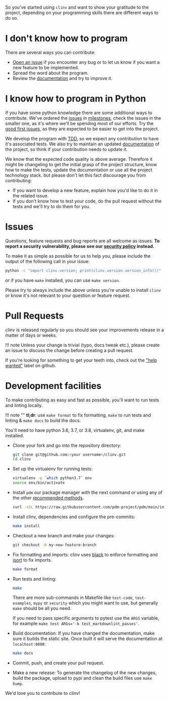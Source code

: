 So you've started using `clinv` and want to show your gratitude to the project,
depending on your programming skills there are different ways to do so.

# I don't know how to program

There are several ways you can contribute:

* [Open an issue](https://github.com/lyz-code/clinv/issues/new) if you encounter
    any bug or to let us know if you want a new feature to be implemented.
* Spread the word about the program.
* Review the [documentation](https://lyz-code.github.io/clinv) and try to improve
    it.

# I know how to program in Python

If you have some python knowledge there are some additional ways to contribute.
We've ordered the [issues](https://github.com/lyz-code/clinv/issues) in
[milestones](https://github.com/lyz-code/clinv/milestones), check the issues in
the smaller one, as it's where we'll be spending most of our efforts. Try the
[good first
issues](https://github.com/lyz-code/clinv/issues?q=is%3Aissue+is%3Aopen+label%3A%22good+first+issue%22),
as they are expected to be easier to get into the project.

We develop the program with
[TDD](https://en.wikipedia.org/wiki/Test-driven_development), so we expect any
contribution to have it's associated tests. We also try to maintain an updated
[documentation](https://lyz-code.github.io/clinv) of the project, so think if
your contribution needs to update it.

We know that the expected code quality is above average. Therefore it might
be changeling to get the initial grasp of the project structure, know how to make the
tests, update the documentation or use all the project technology stack. but please
don't let this fact discourage you from contributing:

* If you want to develop a new feature, explain how you'd like to do it in the related issue.
* If you don't know how to test your code, do the pull request without the tests
    and we'll try to do them for you.

# Issues

Questions, feature requests and bug reports are all welcome as issues.
**To report a security vulnerability, please see our [security
policy](https://github.com/lyz-code/clinv/security/policy) instead.**

To make it as simple as possible for us to help you, please include the output
of the following call in your issue:

```bash
python -c "import clinv.version; print(clinv.version.version_info())"
```

or if you have `make` installed, you can use `make version`.

Please try to always include the above unless you're unable to install `clinv` or know it's not relevant to your question or
feature request.

# Pull Requests

*clinv* is released regularly so you should see your
improvements release in a matter of days or weeks.

!!! note
    Unless your change is trivial (typo, docs tweak etc.), please create an
    issue to discuss the change before creating a pull request.

If you're looking for something to get your teeth into, check out the ["help
wanted"](https://github.com/lyz-code/clinv/issues?q=is%3Aopen+is%3Aissue+label%3A%22help+wanted%22)
label on github.

# Development facilities

To make contributing as easy and fast as possible, you'll want to run tests and
linting locally.

!!! note ""
    **tl;dr**: use `make format` to fix formatting, `make` to run tests and linting & `make docs`
    to build the docs.

You'll need to have python 3.6, 3.7, or 3.8, virtualenv, git, and make installed.

* Clone your fork and go into the repository directory:

    ```bash
    git clone git@github.com:<your username>/clinv.git
    cd clinv
    ```

* Set up the virtualenv for running tests:

    ```bash
    virtualenv -p `which python3.7` env
    source env/bin/activate
    ```

* Install `pdm` our package manager with the next command or using any of the
    other [recommended
    methods](https://pdm.fming.dev/latest/#recommended-installation-method).

    ```bash
    curl -sSL https://raw.githubusercontent.com/pdm-project/pdm/main/install-pdm.py | python3 -
    ```

* Install clinv, dependencies and configure the
    pre-commits:

    ```bash
    make install
    ```

* Checkout a new branch and make your changes:

    ```bash
    git checkout -b my-new-feature-branch
    ```

* Fix formatting and imports: clinv uses
    [black](https://github.com/ambv/black) to enforce formatting and
    [isort](https://github.com/timothycrosley/isort) to fix imports.

    ```bash
    make format
    ```

* Run tests and linting:

    ```bash
    make
    ```

    There are more sub-commands in Makefile like `test-code`, `test-examples`,
    `mypy` or `security` which you might want to use, but generally `make`
    should be all you need.

    If you need to pass specific arguments to pytest use the `ARGS` variable,
    for example `make test ARGs='-k test_markdownlint_passes'`.

* Build documentation: If you have changed the documentation, make sure it
    builds the static site. Once built it will serve the documentation at
    `localhost:8000`:

    ```bash
    make docs
    ```

* Commit, push, and create your pull request.

* Make a new release: To generate the changelog of the new changes, build the
    package, upload to pypi and clean the build files use `make bump`.

We'd love you to contribute to *clinv*!
